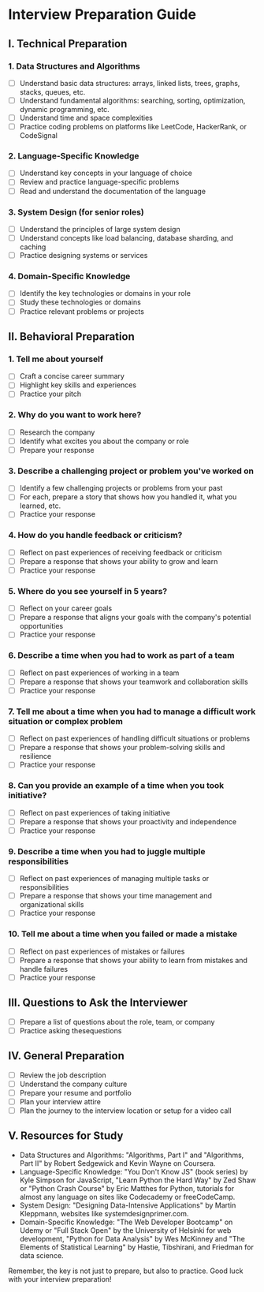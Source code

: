 # Interview Preparation Guide

## I. Technical Preparation

### 1. Data Structures and Algorithms

- [ ] Understand basic data structures: arrays, linked lists, trees, graphs, stacks, queues, etc.
- [ ] Understand fundamental algorithms: searching, sorting, optimization, dynamic programming, etc.
- [ ] Understand time and space complexities
- [ ] Practice coding problems on platforms like LeetCode, HackerRank, or CodeSignal

### 2. Language-Specific Knowledge

- [ ] Understand key concepts in your language of choice
- [ ] Review and practice language-specific problems
- [ ] Read and understand the documentation of the language

### 3. System Design (for senior roles)

- [ ] Understand the principles of large system design
- [ ] Understand concepts like load balancing, database sharding, and caching
- [ ] Practice designing systems or services

### 4. Domain-Specific Knowledge

- [ ] Identify the key technologies or domains in your role
- [ ] Study these technologies or domains
- [ ] Practice relevant problems or projects

## II. Behavioral Preparation

### 1. Tell me about yourself

- [ ] Craft a concise career summary
- [ ] Highlight key skills and experiences
- [ ] Practice your pitch

### 2. Why do you want to work here?

- [ ] Research the company
- [ ] Identify what excites you about the company or role
- [ ] Prepare your response

### 3. Describe a challenging project or problem you've worked on

- [ ] Identify a few challenging projects or problems from your past
- [ ] For each, prepare a story that shows how you handled it, what you learned, etc.
- [ ] Practice your response

### 4. How do you handle feedback or criticism?

- [ ] Reflect on past experiences of receiving feedback or criticism
- [ ] Prepare a response that shows your ability to grow and learn
- [ ] Practice your response

### 5. Where do you see yourself in 5 years?

- [ ] Reflect on your career goals
- [ ] Prepare a response that aligns your goals with the company's potential opportunities
- [ ] Practice your response

### 6. Describe a time when you had to work as part of a team

- [ ] Reflect on past experiences of working in a team
- [ ] Prepare a response that shows your teamwork and collaboration skills
- [ ] Practice your response

### 7. Tell me about a time when you had to manage a difficult work situation or complex problem

- [ ] Reflect on past experiences of handling difficult situations or problems
- [ ] Prepare a response that shows your problem-solving skills and resilience
- [ ] Practice your response

### 8. Can you provide an example of a time when you took initiative?

- [ ] Reflect on past experiences of taking initiative
- [ ] Prepare a response that shows your proactivity and independence
- [ ] Practice your response

### 9. Describe a time when you had to juggle multiple responsibilities

- [ ] Reflect on past experiences of managing multiple tasks or responsibilities
- [ ] Prepare a response that shows your time management and organizational skills
- [ ] Practice your response

### 10. Tell me about a time when you failed or made a mistake

- [ ] Reflect on past experiences of mistakes or failures
- [ ] Prepare a response that shows your ability to learn from mistakes and handle failures
- [ ] Practice your response

## III. Questions to Ask the Interviewer

- [ ] Prepare a list of questions about the role, team, or company
- [ ] Practice asking thesequestions

## IV. General Preparation

- [ ] Review the job description
- [ ] Understand the company culture
- [ ] Prepare your resume and portfolio
- [ ] Plan your interview attire
- [ ] Plan the journey to the interview location or setup for a video call

## V. Resources for Study

- Data Structures and Algorithms: "Algorithms, Part I" and "Algorithms, Part II" by Robert Sedgewick and Kevin Wayne on Coursera.
- Language-Specific Knowledge: "You Don't Know JS" (book series) by Kyle Simpson for JavaScript, "Learn Python the Hard Way" by Zed Shaw or "Python Crash Course" by Eric Matthes for Python, tutorials for almost any language on sites like Codecademy or freeCodeCamp.
- System Design: "Designing Data-Intensive Applications" by Martin Kleppmann, websites like systemdesignprimer.com.
- Domain-Specific Knowledge: "The Web Developer Bootcamp" on Udemy or "Full Stack Open" by the University of Helsinki for web development, "Python for Data Analysis" by Wes McKinney and "The Elements of Statistical Learning" by Hastie, Tibshirani, and Friedman for data science.

Remember, the key is not just to prepare, but also to practice. Good luck with your interview preparation!
